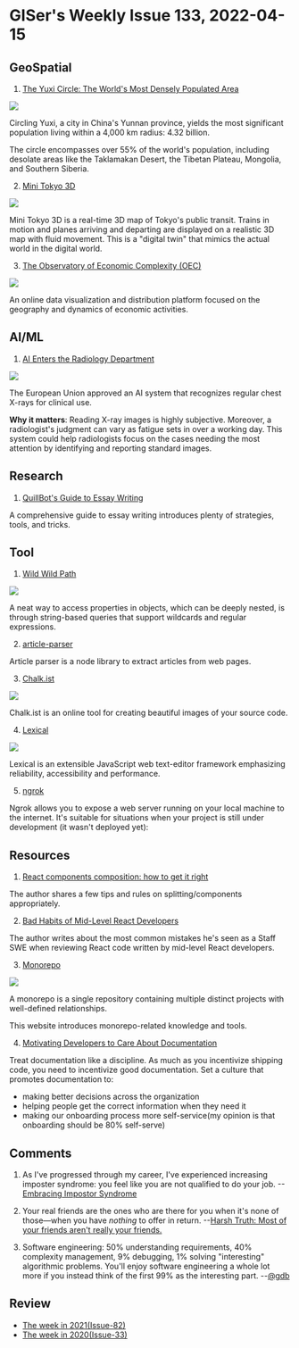 # GISer's Weekly Issue 133, 2022-04-15

## GeoSpatial

1. [The Yuxi Circle: The World's Most Densely Populated Area](https://www.visualcapitalist.com/cp/the-yuxi-circle-the-worlds-most-densely-populated-area/)

![](https://www.visualcapitalist.com/wp-content/uploads/2022/04/The-Yuxi-Circle-The-Worlds-Most-Densely-Populated-Area-Main.png)

Circling Yuxi, a city in China's Yunnan province, yields the most significant population living within a 4,000 km radius: 4.32 billion.

The circle encompasses over 55% of the world's population, including desolate areas like the Taklamakan Desert, the Tibetan Plateau, Mongolia, and Southern Siberia.

2. [Mini Tokyo 3D](https://minitokyo3d.com/)

![](https://camo.githubusercontent.com/720c872be7bc0cd47eb4f6a18ffaa75c18df2620639ce877c0e4f0f06745a7db/68747470733a2f2f6d696e69746f6b796f33642e636f6d2f696d616765732f73637265656e73686f74312e6a7067)

Mini Tokyo 3D is a real-time 3D map of Tokyo's public transit. Trains in motion and planes arriving and departing are displayed on a realistic 3D map with fluid movement. This is a "digital twin" that mimics the actual world in the digital world.

3. [The Observatory of Economic Complexity (OEC)](https://oec.world/en)

![](https://oec.world/images/home/homepage_map.jpg)

An online data visualization and distribution platform focused on the geography and dynamics of economic activities.

## AI/ML

1. [AI Enters the Radiology Department](https://read.deeplearning.ai/the-batch/issue-140/)

![](https://dl-staging-website.ghost.io/content/images/2022/04/XRAY.gif)

The European Union approved an AI system that recognizes regular chest X-rays for clinical use.

**Why it matters**: Reading X-ray images is highly subjective. Moreover, a radiologist's judgment can vary as fatigue sets in over a working day. This system could help radiologists focus on the cases needing the most attention by identifying and reporting standard images.

## Research

1. [QuillBot's Guide to Essay Writing](https://quillbot.com/blog/quillbots-guide-to-essay-writing/)

A comprehensive guide to essay writing introduces plenty of strategies, tools, and tricks.

## Tool

1. [Wild Wild Path](https://github.com/ehmicky/wild-wild-path)

![](https://res.cloudinary.com/cpress/image/upload/w_1280,e_sharpen:60/ifgb1cech6k9hmgoiw92.jpg)

A neat way to access properties in objects, which can be deeply nested, is through string-based queries that support wildcards and regular expressions.

2. [article-parser](https://github.com/ndaidong/article-parser)

Article parser is a node library to extract articles from web pages.

3. [Chalk.ist](https://github.com/Idered/chalk.ist)

![](https://github.com/Idered/chalk.ist/raw/main/.github/screenshot.jpeg)

Chalk.ist is an online tool for creating beautiful images of your source code.

4. [Lexical](https://github.com/facebook/lexical)

![](https://cdn.beekka.com/blogimg/asset/220204/bg2022041311.webp)

Lexical is an extensible JavaScript web text-editor framework emphasizing reliability, accessibility and performance.

5. [ngrok](https://ngrok.com/)

Ngrok allows you to expose a web server running on your local machine to the internet. It's suitable for situations when your project is still under development (it wasn't deployed yet):

## Resources

1. [React components composition: how to get it right](https://www.developerway.com/posts/components-composition-how-to-get-it-right?ck_subscriber_id=1664454795)

The author shares a few tips and rules on splitting/components appropriately.

2. [Bad Habits of Mid-Level React Developers](https://dev.to/srmagura/bad-habits-of-mid-level-react-developers-b41?ck_subscriber_id=1664454795)

The author writes about the most common mistakes he's seen as a Staff SWE when reviewing React code written by mid-level React developers.

3. [Monorepo](https://monorepo.tools/)

![](https://cdn.beekka.com/blogimg/asset/202202/bg2022022203.webp)

A monorepo is a single repository containing multiple distinct projects with well-defined relationships.

This website introduces monorepo-related knowledge and tools.

4. [Motivating Developers to Care About Documentation](https://getdx.com/best-practices/documentation-culture-engineering)

Treat documentation like a discipline. As much as you incentivize shipping code, you need to incentivize good documentation. Set a culture that promotes documentation to:

- making better decisions across the organization
- helping people get the correct information when they need it
- making our onboarding process more self-service(my opinion is that onboarding should be 80% self-serve)

## Comments

1. As I've progressed through my career, I've experienced increasing imposter syndrome: you feel like you are not qualified to do your job.
   --[Embracing Impostor Syndrome](https://www.justindfuller.com/2022/02/embracing-impostor-syndrome/)

2. Your real friends are the ones who are there for you when it's none of those—when you have _nothing_ to offer in return.
   --[Harsh Truth: Most of your friends aren't really your friends.](https://twitter.com/SahilBloom/status/1513143690423934977)

3. Software engineering: 50% understanding requirements, 40% complexity management, 9% debugging, 1% solving "interesting" algorithmic problems. You'll enjoy software engineering a whole lot more if you instead think of the first 99% as the interesting part.
   --[@gdb](https://twitter.com/gdb/status/1514291063233474560)

## Review

- [The week in 2021(Issue-82)](https://github.com/lkcozy/weekly/blob/master/docs/2021/issue-82.md)
- [The week in 2020(Issue-33)](https://github.com/lkcozy/weekly/blob/master/docs/2020/issue-33.md)
